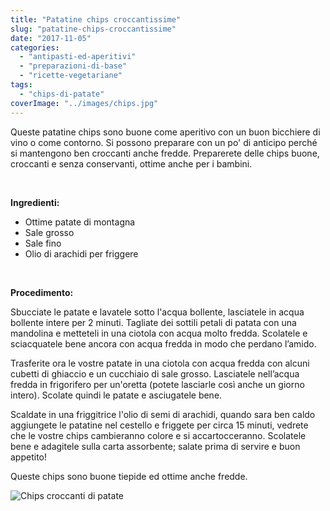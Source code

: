 ```yaml
---
title: "Patatine chips croccantissime"
slug: "patatine-chips-croccantissime"
date: "2017-11-05"
categories: 
  - "antipasti-ed-aperitivi"
  - "preparazioni-di-base"
  - "ricette-vegetariane"
tags: 
  - "chips-di-patate"
coverImage: "../images/chips.jpg"
---
```


Queste patatine chips sono buone come aperitivo con un buon bicchiere di vino o come contorno. Si possono preparare con un po' di anticipo perché si mantengono ben croccanti anche fredde. Preparerete delle chips buone, croccanti e senza conservanti, ottime anche per i bambini.

 

**Ingredienti:**

- Ottime patate di montagna
- Sale grosso
- Sale fino
- Olio di arachidi per friggere

 

**Procedimento:**

Sbucciate le patate e lavatele sotto l'acqua bollente, lasciatele in acqua bollente intere per 2 minuti. Tagliate dei sottili petali di patata con una mandolina e metteteli in una ciotola con acqua molto fredda. Scolatele e sciacquatele bene ancora con acqua fredda in modo che perdano l’amido.

Trasferite ora le vostre patate in una ciotola con acqua fredda con alcuni cubetti di ghiaccio e un cucchiaio di sale grosso. Lasciatele nell’acqua fredda in frigorifero per un'oretta (potete lasciarle così anche un giorno intero). Scolate quindi le patate e asciugatele bene.

Scaldate in una friggitrice l'olio di semi di arachidi, quando sara ben caldo aggiungete le patatine nel cestello e friggete per circa 15 minuti, vedrete che le vostre chips cambieranno colore e si accartocceranno. Scolatele bene e adagitele sulla carta assorbente; salate prima di servire e buon appetito!

Queste chips sono buone tiepide ed ottime anche fredde.

![Chips croccanti di patate](https://cucinadalnord.it/wp-content/uploads/2017/11/chips1.jpg)

